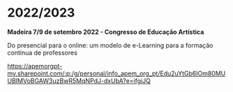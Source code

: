 # 2022/2023 

<p><strong>Madeira 7/9 de setembro 2022 - Congresso de Educação Artística</strong><p>

Do presencial para o online: um modelo de e-Learning para a formação contínua de professores

https://apemorgpt-my.sharepoint.com/:p:/g/personal/info_apem_org_pt/Edu2uYtGb6lOm80MUUBIMVoBGAW3uzBwR5MqNPdJ-dxUbA?e=ifgiJQ
